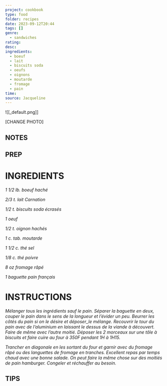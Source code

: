 ```yaml
---
project: cookbook
type: food
folder: recipes
date: 2023-09-12T20:44
tags: []
genre:
  - sandwiches
rating: 
desc: 
ingredients:
  - boeuf
  - lait
  - biscuits soda
  - oeufs
  - oignons
  - moutarde
  - fromage
  - pain
time: 
source: Jacqueline
---
```


![[_default.png]]

[CHANGE PHOTO]


## NOTES




## PREP


# INGREDIENTS

_1 1/2 lb. boeuf haché_

_2/3 t. lait Carnation_

_1/2 t. biscuits soda écrasés_

_1 oeuf_

_1/2 t. oignon hachés_

_1 c. tab. moutarde_

_1 1/2 c. thé sel_

_1/8 c. thé poivre_

_8 oz fromage râpé_

_1 baguette pain français_


# INSTRUCTIONS

_Mélanger tous les ingrédients sauf le pain._
_Séparer la baguette en deux, couper le_
_pain dans le sens de la longueur et l’évider_
_un peu. Beurrer les côtés du pain si on le_
_désire et déposer_le mélange. Recouvrir le_
_tour du pain avec de l’aluminium en laissant_
_le dessus de la viande à découvert. Faire_
_de même avec l’autre moitié. Déposer les 2_
_morceaux sur une tôle à biscuits et faire cuire_
_au four à 350F pendant 1H à 1H15._

_Trancher en diagonale en les sortant du four_
_et garnir avec du fromage râpé ou des languettes_
_de fromage en tranches. Excellent repas_
_par temps chaud avec une bonne salade. On_
_peut faire la même chose sur des moitiés de_
_pain hamburger. Congeler et réchauffer au_
_besoin._


## TIPS



